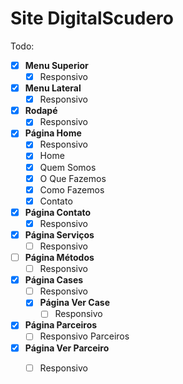 # Site DigitalScudero

Todo:

- [x] **Menu Superior**
  - [x] Responsivo

- [x] **Menu Lateral**
  - [x] Responsivo

- [x] **Rodapé**
  - [x] Responsivo

- [x] **Página Home**
  - [x] Responsivo
  - [x] Home
  - [x] Quem Somos
  - [x] O Que Fazemos
  - [x] Como Fazemos
  - [x] Contato

- [x] **Página Contato**
  - [x] Responsivo

- [x] **Página Serviços**
  - [ ] Responsivo

- [ ] **Página Métodos**
  - [ ] Responsivo
  
- [x] **Página Cases**
  - [ ] Responsivo
  - [x] **Página Ver Case**
    - [ ] Responsivo

- [x] **Página Parceiros**
  - [ ] Responsivo Parceiros
- [x] **Página Ver Parceiro**
  - [ ] Responsivo


